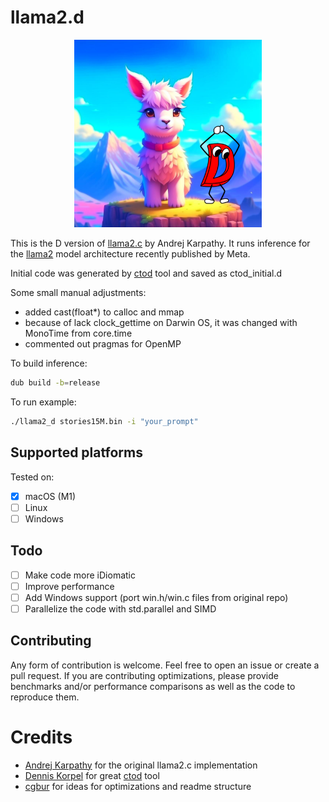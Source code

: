 # llama2.d
<p align="center">
  <img src="assets/llama_and_dman.png" width="300" height="300" alt="Cute Llama">
</p>

This is the D version of [llama2.c](https://github.com/karpathy/llama2.c) by
Andrej Karpathy. It runs inference for the
[llama2](https://github.com/facebookresearch/llama) model architecture recently
published by Meta.

Initial code was generated by [ctod](https://github.com/dkorpel/ctod) tool and saved as ctod_initial.d

Some small manual adjustments:
- added cast(float*) to calloc and mmap
- because of lack clock_gettime on Darwin OS, it was changed with MonoTime from core.time
- commented out pragmas for OpenMP

To build inference:
```sh
dub build -b=release
```

To run example:
```sh
./llama2_d stories15M.bin -i "your_prompt"
```

## Supported platforms

Tested on:
- [X] macOS (M1)
- [ ] Linux
- [ ] Windows

## Todo

- [ ] Make code more iDiomatic
- [ ] Improve performance
- [ ] Add Windows support (port win.h/win.c files from original repo)
- [ ] Parallelize the code with std.parallel and SIMD

## Contributing

Any form of contribution is welcome. Feel free to open an issue or create a
pull request. If you are contributing optimizations, please provide benchmarks
and/or performance comparisons as well as the code to reproduce them.

# Credits
- [Andrej Karpathy](https://github.com/karpathy) for the original llama2.c
  implementation
- [Dennis Korpel](https://github.com/dkorpel) for great [ctod](https://github.com/dkorpel/ctod) tool
- [cgbur](https://github.com/cgbur/llama2.zig/) for ideas for optimizations and readme structure
